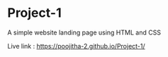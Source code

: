 # Project-1


A simple website landing page using HTML and CSS

Live link : https://poojitha-2.github.io/Project-1/
